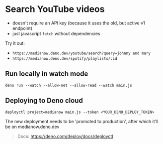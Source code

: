 # Search YouTube videos 

- doesn't require an API key (because it uses the old, but active v1 endpoint)
- just javascript `fetch` without dependencies

Try it out: 

- `https://medianow.deno.dev/youtube/search?query=johnny and mary`
- `https://medianow.deno.dev/spotify/playlists/:id`

## Run locally in watch mode

```
deno run --watch --allow-net --allow-read --watch main.js
```

## Deploying to Deno cloud

```
deployctl project=medianow main.js --token <YOUR_DENO_DEPLOY_TOKEN>
```

The new deployment needs to be 'promoted to production', after which it'll be on medianow.deno.dev

> Docs: https://deno.com/deploy/docs/deployctl
